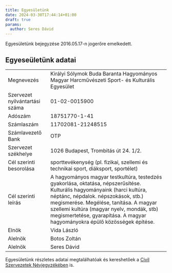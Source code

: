 ```yaml
---
title: Egyesületünk
date: 2024-03-30T17:44:14+01:00
draft: true
params:
  author: Seres Dávid
---
```


Egyesületünk bejegyzése 2016.05.17-n jogerőre emelkedett.

## Egyeseületünk adatai

|                                 |   |
| ------------------------------- | ------------- |
| Megnevezés                      | Királyi Sólymok Buda Baranta Hagyományos Magyar Harcművészeti Sport- és Kulturális Egyesület |
| Szervezet nyilvántartási száma  | 01-02-0015900 |
| Adószám                         | 18751770-1-41 |
| Számlaszám                      | 11702081-21248515 |
| Számlavezető Bank               | OTP |
| Szervezet székhelye             | 1026 Budapest, Trombitás út 24. 1/2. |
| Cél szerinti besorolása         | sporttevékenység (pl. fizikai, szellemi és technikai sport, diáksport, sportélet) |
| Cél szerinti leírás             | A hagyományos magyar testkultúra, testedzés gyakorlása, oktatása, népszerűsítése. Kulturális hagyományaink (harci kultúra, néptánc, népdalok. népszokások, stb.) megismerése. Megélése, tanítása. A magyar szellemi kultúra (magyar nyelv, mondák, stb) megismertetése, gyarapítása. A magyar hagyományokra épülő közösségek építése. |
| Elnök                           | Vida László |
| Alelnök                         | Botos Zoltán |
| Alelnök                         | Seres Dávid |

Egyesületünk részletes adatai megtalálhatóak és kereshetőek a [Civil Szervezetek Névjegyzékében](https://birosag.hu/civil-szervezetek-nevjegyzeke) is.
